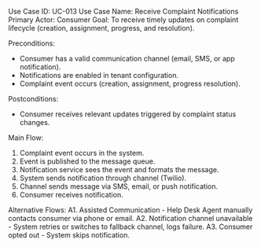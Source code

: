 Use Case ID: UC-013
Use Case Name: Receive Complaint Notifications
Primary Actor: Consumer
Goal: To receive timely updates on complaint lifecycle (creation, assignment, progress, and resolution).

Preconditions:
- Consumer has a valid communication channel (email, SMS, or app notification).
- Notifications are enabled in tenant configuration.
- Complaint event occurs (creation, assignment, progress resolution).

Postconditions:
- Consumer receives relevant updates triggered by complaint status changes.

Main Flow:
1. Complaint event occurs in the system.
2. Event is published to the message queue.
3. Notification service sees the event and formats the message.
4. System sends notification through channel (Twilio).
3. Channel sends message via SMS, email, or push notification.
5. Consumer receives notification.

Alternative Flows:
A1. Assisted Communication - Help Desk Agent manually contacts consumer via phone or email.
A2. Notification channel unavailable - System retries or switches to fallback channel, logs failure.
A3. Consumer opted out - System skips notification.
